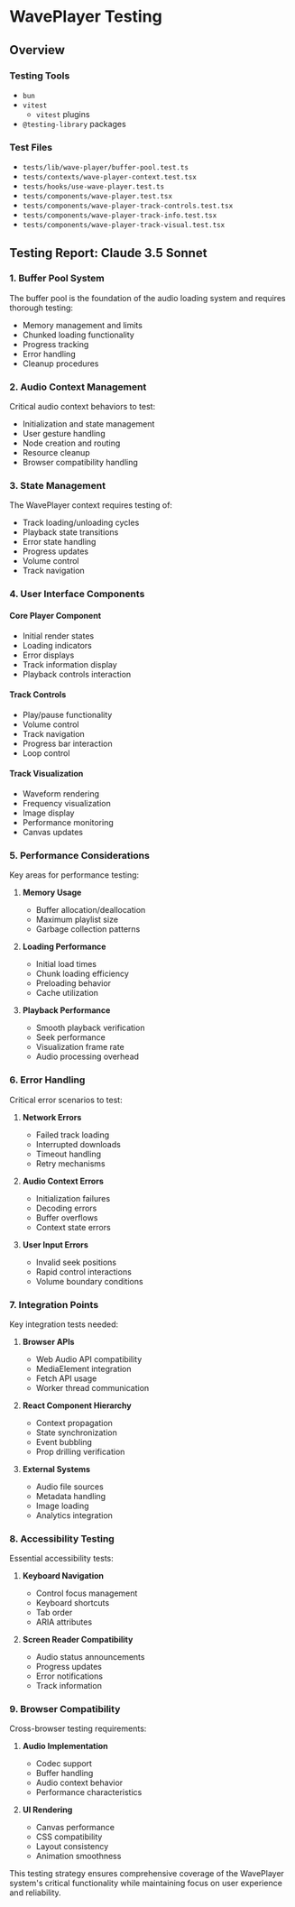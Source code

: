 # WavePlayer Testing

## Overview

### Testing Tools

- `bun`
- `vitest`
  - `vitest` plugins
- `@testing-library` packages

### Test Files

- `tests/lib/wave-player/buffer-pool.test.ts`
- `tests/contexts/wave-player-context.test.tsx`
- `tests/hooks/use-wave-player.test.ts`
- `tests/components/wave-player.test.tsx`
- `tests/components/wave-player-track-controls.test.tsx`
- `tests/components/wave-player-track-info.test.tsx`
- `tests/components/wave-player-track-visual.test.tsx`

## Testing Report: Claude 3.5 Sonnet

### 1. Buffer Pool System

The buffer pool is the foundation of the audio loading system and requires thorough testing:

- Memory management and limits
- Chunked loading functionality
- Progress tracking
- Error handling
- Cleanup procedures

### 2. Audio Context Management

Critical audio context behaviors to test:

- Initialization and state management
- User gesture handling
- Node creation and routing
- Resource cleanup
- Browser compatibility handling

### 3. State Management

The WavePlayer context requires testing of:

- Track loading/unloading cycles
- Playback state transitions
- Error state handling
- Progress updates
- Volume control
- Track navigation

### 4. User Interface Components

#### Core Player Component
- Initial render states
- Loading indicators
- Error displays
- Track information display
- Playback controls interaction

#### Track Controls
- Play/pause functionality
- Volume control
- Track navigation
- Progress bar interaction
- Loop control

#### Track Visualization
- Waveform rendering
- Frequency visualization
- Image display
- Performance monitoring
- Canvas updates

### 5. Performance Considerations

Key areas for performance testing:

1. **Memory Usage**
   - Buffer allocation/deallocation
   - Maximum playlist size
   - Garbage collection patterns

2. **Loading Performance**
   - Initial load times
   - Chunk loading efficiency
   - Preloading behavior
   - Cache utilization

3. **Playback Performance**
   - Smooth playback verification
   - Seek performance
   - Visualization frame rate
   - Audio processing overhead

### 6. Error Handling

Critical error scenarios to test:

1. **Network Errors**
   - Failed track loading
   - Interrupted downloads
   - Timeout handling
   - Retry mechanisms

2. **Audio Context Errors**
   - Initialization failures
   - Decoding errors
   - Buffer overflows
   - Context state errors

3. **User Input Errors**
   - Invalid seek positions
   - Rapid control interactions
   - Volume boundary conditions

### 7. Integration Points

Key integration tests needed:

1. **Browser APIs**
   - Web Audio API compatibility
   - MediaElement integration
   - Fetch API usage
   - Worker thread communication

2. **React Component Hierarchy**
   - Context propagation
   - State synchronization
   - Event bubbling
   - Prop drilling verification

3. **External Systems**
   - Audio file sources
   - Metadata handling
   - Image loading
   - Analytics integration

### 8. Accessibility Testing

Essential accessibility tests:

1. **Keyboard Navigation**
   - Control focus management
   - Keyboard shortcuts
   - Tab order
   - ARIA attributes

2. **Screen Reader Compatibility**
   - Audio status announcements
   - Progress updates
   - Error notifications
   - Track information

### 9. Browser Compatibility

Cross-browser testing requirements:

1. **Audio Implementation**
   - Codec support
   - Buffer handling
   - Audio context behavior
   - Performance characteristics

2. **UI Rendering**
   - Canvas performance
   - CSS compatibility
   - Layout consistency
   - Animation smoothness

This testing strategy ensures comprehensive coverage of the WavePlayer system's critical functionality while maintaining focus on user experience and reliability.
